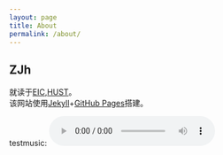 ```yaml
---
layout: page
title: About
permalink: /about/
---
```

## ZJh
就读于[EIC](http://eic.hust.edu.cn/),[HUST](https://www.hust.edu.cn/)。\
该网站使用[Jekyll](https://jekyllcn.com/)+[GitHub Pages](https://docs.github.com/cn/pages)搭建。

testmusic:
    <audio controls height="100" width="100">
      <source src="/music/ZARD - Good-bye.mp3" type="audio/mpeg">
    </audio>
